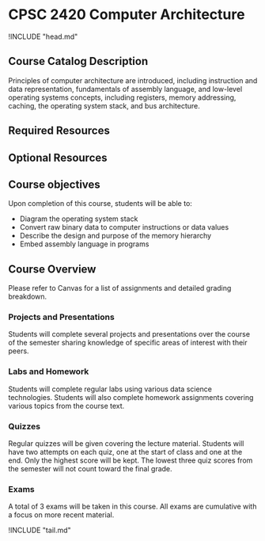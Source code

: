 CPSC 2420 Computer Architecture
===============================

!INCLUDE "head.md"

Course Catalog Description
--------------------------

Principles of computer architecture are introduced, including instruction and data representation, fundamentals of assembly language, and low-level operating systems concepts, including registers, memory addressing, caching, the operating system stack, and bus architecture.

Required Resources
------------------

Optional Resources
------------------

Course objectives
-----------------

Upon completion of this course, students will be able to:

- Diagram the operating system stack
- Convert raw binary data to computer instructions or data values
- Describe the design and purpose of the memory hierarchy
- Embed assembly language in programs

Course Overview
---------------

Please refer to Canvas for a list of assignments and detailed grading breakdown.

### Projects and Presentations

Students will complete several projects and presentations over the course of the semester sharing knowledge of specific areas of interest with their peers.

### Labs and Homework

Students will complete regular labs using various data science technologies. Students will also complete homework assignments covering various topics from the course text.

### Quizzes

Regular quizzes will be given covering the lecture material. Students will have two attempts on each quiz, one at the start of class and one at the end. Only the highest score will be kept. The lowest three quiz scores from the semester will not count toward the final grade.

### Exams

A total of 3 exams will be taken in this course. All exams are cumulative with a focus on more recent material.

!INCLUDE "tail.md"
